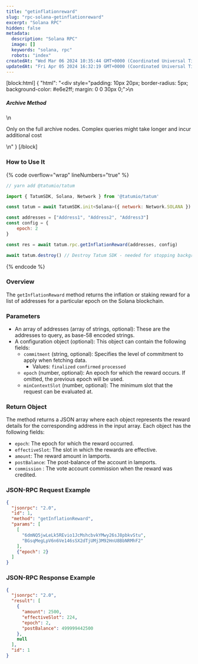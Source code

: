 ```yaml
---
title: "getinflationreward"
slug: "rpc-solana-getinflationreward"
excerpt: "Solana RPC"
hidden: false
metadata: 
  description: "Solana RPC"
  image: []
  keywords: "solana, rpc"
  robots: "index"
createdAt: "Wed Mar 06 2024 10:35:44 GMT+0000 (Coordinated Universal Time)"
updatedAt: "Fri Apr 05 2024 16:32:19 GMT+0000 (Coordinated Universal Time)"
---
```

[block:html]
{
  "html": "<div style=\"padding: 10px 20px; border-radius: 5px; background-color: #e6e2ff; margin: 0 0 30px 0;\">\n  <h5>Archive Method</h5>\n  <p>Only on the full archive nodes. Complex queries might take longer and incur additional cost</p>\n</div>"
}
[/block]


### How to Use It

{% code overflow="wrap" lineNumbers="true" %}

```javascript
// yarn add @tatumio/tatum

import { TatumSDK, Solana, Network } from '@tatumio/tatum'

const tatum = await TatumSDK.init<Solana>({ network: Network.SOLANA })

const addresses = ["Address1", "Address2", "Address3"]
const config = {
    epoch: 2
}

const res = await tatum.rpc.getInflationReward(addresses, config)

await tatum.destroy() // Destroy Tatum SDK - needed for stopping background jobs
```

{% endcode %}

### Overview

The `getInflationReward` method returns the inflation or staking reward for a list of addresses for a particular epoch on the Solana blockchain.

### Parameters

- An array of addresses (array of strings, optional): These are the addresses to query, as base-58 encoded strings.
- A configuration object (optional): This object can contain the following fields:
  - `commitment` (string, optional): Specifies the level of commitment to apply when fetching data.
    - Values: `finalized` `confirmed` `processed`
  - `epoch` (number, optional): An epoch for which the reward occurs. If omitted, the previous epoch will be used.
  - `minContextSlot` (number, optional): The minimum slot that the request can be evaluated at.

### Return Object

The method returns a JSON array where each object represents the reward details for the corresponding address in the input array. Each object has the following fields:

- `epoch`: The epoch for which the reward occurred.
- `effectiveSlot`: The slot in which the rewards are effective.
- `amount`: The reward amount in lamports.
- `postBalance`: The post-balance of the account in lamports.
- `commission` : The vote account commission when the reward was credited.

### JSON-RPC Request Example

```json
{
  "jsonrpc": "2.0",
  "id": 1,
  "method": "getInflationReward",
  "params": [
    [
      "6dmNQ5jwLeLk5REvio1JcMshcbvkYMwy26sJ8pbkvStu",
      "BGsqMegLpV6n6Ve146sSX2dTjUMj3M92HnU8BbNRMhF2"
    ],
    {"epoch": 2}
  ]
}
```

### JSON-RPC Response Example

```json
{
  "jsonrpc": "2.0",
  "result": [
    {
      "amount": 2500,
      "effectiveSlot": 224,
      "epoch": 2,
      "postBalance": 499999442500
    },
    null
  ],
  "id": 1
}
```
